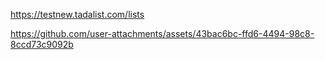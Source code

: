 https://testnew.tadalist.com/lists


https://github.com/user-attachments/assets/43bac6bc-ffd6-4494-98c8-8ccd73c9092b

